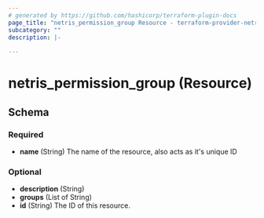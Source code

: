```yaml
---
# generated by https://github.com/hashicorp/terraform-plugin-docs
page_title: "netris_permission_group Resource - terraform-provider-netris"
subcategory: ""
description: |-
  
---
```


# netris_permission_group (Resource)





<!-- schema generated by tfplugindocs -->
## Schema

### Required

- **name** (String) The name of the resource, also acts as it's unique ID

### Optional

- **description** (String)
- **groups** (List of String)
- **id** (String) The ID of this resource.


